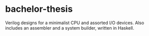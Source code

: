 # bachelor-thesis
Verilog designs for a minimalist CPU and assorted I/O devices. Also includes an assembler and a system builder, written in Haskell.

